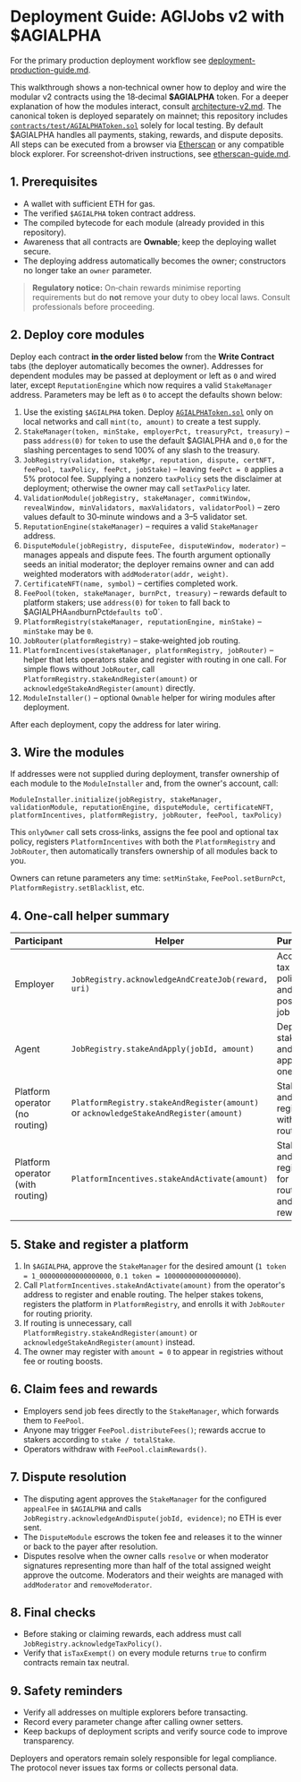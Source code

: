 # Deployment Guide: AGIJobs v2 with $AGIALPHA

For the primary production deployment workflow see [deployment-production-guide.md](deployment-production-guide.md).

This walkthrough shows a non‑technical owner how to deploy and wire the modular v2 contracts using the 18‑decimal **$AGIALPHA** token. For a deeper explanation of how the modules interact, consult [architecture-v2.md](architecture-v2.md). The canonical token is deployed separately on mainnet; this repository includes [`contracts/test/AGIALPHAToken.sol`](../contracts/test/AGIALPHAToken.sol) solely for local testing. By default $AGIALPHA handles all payments, staking, rewards, and dispute deposits. All steps can be executed from a browser via [Etherscan](https://etherscan.io) or any compatible block explorer. For screenshot‑driven instructions, see [etherscan-guide.md](etherscan-guide.md).

## 1. Prerequisites

- A wallet with sufficient ETH for gas.
- The verified `$AGIALPHA` token contract address.
- The compiled bytecode for each module (already provided in this repository).
- Awareness that all contracts are **Ownable**; keep the deploying wallet secure.
- The deploying address automatically becomes the owner; constructors no longer take an `owner` parameter.

> **Regulatory notice:** On‑chain rewards minimise reporting requirements but do **not** remove your duty to obey local laws. Consult professionals before proceeding.

## 2. Deploy core modules

Deploy each contract **in the order listed below** from the **Write Contract** tabs (the deployer automatically becomes the owner). Addresses for dependent modules may be passed at deployment or left as `0` and wired later, except `ReputationEngine` which now requires a valid `StakeManager` address. Parameters may be left as `0` to accept the defaults shown below:

1. Use the existing `$AGIALPHA` token. Deploy [`AGIALPHAToken.sol`](../contracts/test/AGIALPHAToken.sol) only on local networks and call `mint(to, amount)` to create a test supply.
2. `StakeManager(token, minStake, employerPct, treasuryPct, treasury)` – pass `address(0)` for `token` to use the default $AGIALPHA and `0,0` for the slashing percentages to send 100% of any slash to the treasury.
3. `JobRegistry(validation, stakeMgr, reputation, dispute, certNFT, feePool, taxPolicy, feePct, jobStake)` – leaving `feePct = 0` applies a 5% protocol fee. Supplying a nonzero `taxPolicy` sets the disclaimer at deployment; otherwise the owner may call `setTaxPolicy` later.
4. `ValidationModule(jobRegistry, stakeManager, commitWindow, revealWindow, minValidators, maxValidators, validatorPool)` – zero values default to 30‑minute windows and a 3–5 validator set.
5. `ReputationEngine(stakeManager)` – requires a valid `StakeManager` address.
6. `DisputeModule(jobRegistry, disputeFee, disputeWindow, moderator)` – manages
   appeals and dispute fees. The fourth argument optionally seeds an initial
   moderator; the deployer remains owner and can add weighted moderators with
   `addModerator(addr, weight)`.
7. `CertificateNFT(name, symbol)` – certifies completed work.
8. `FeePool(token, stakeManager, burnPct, treasury)` – rewards default to platform stakers; use `address(0)` for `token` to fall back to $AGIALPHA`and`burnPct`defaults to`0`.
9. `PlatformRegistry(stakeManager, reputationEngine, minStake)` – `minStake` may be `0`.
10. `JobRouter(platformRegistry)` – stake‑weighted job routing.
11. `PlatformIncentives(stakeManager, platformRegistry, jobRouter)` – helper that lets operators stake and register with routing in one call. For simple flows without `JobRouter`, call `PlatformRegistry.stakeAndRegister(amount)` or `acknowledgeStakeAndRegister(amount)` directly.
12. `ModuleInstaller()` – optional `Ownable` helper for wiring modules after deployment.

After each deployment, copy the address for later wiring.

## 3. Wire the modules

If addresses were not supplied during deployment, transfer ownership of each module to the `ModuleInstaller` and, from the owner's account, call:

```
ModuleInstaller.initialize(jobRegistry, stakeManager, validationModule, reputationEngine, disputeModule, certificateNFT, platformIncentives, platformRegistry, jobRouter, feePool, taxPolicy)
```

This `onlyOwner` call sets cross‑links, assigns the fee pool and optional tax policy, registers `PlatformIncentives` with both the `PlatformRegistry` and `JobRouter`, then automatically transfers ownership of all modules back to you.

Owners can retune parameters any time: `setMinStake`, `FeePool.setBurnPct`, `PlatformRegistry.setBlacklist`, etc.

## 4. One-call helper summary

| Participant                      | Helper                                                                               | Purpose                                    |
| -------------------------------- | ------------------------------------------------------------------------------------ | ------------------------------------------ |
| Employer                         | `JobRegistry.acknowledgeAndCreateJob(reward, uri)`                                   | Accept tax policy and post a job           |
| Agent                            | `JobRegistry.stakeAndApply(jobId, amount)`                                           | Deposit stake and apply in one call        |
| Platform operator (no routing)   | `PlatformRegistry.stakeAndRegister(amount)` or `acknowledgeStakeAndRegister(amount)` | Stake and register without routing         |
| Platform operator (with routing) | `PlatformIncentives.stakeAndActivate(amount)`                                        | Stake and register for routing and rewards |

## 5. Stake and register a platform

1. In `$AGIALPHA`, approve the `StakeManager` for the desired amount (`1 token = 1_000000000000000000`, `0.1 token = 100000000000000000`).
2. Call `PlatformIncentives.stakeAndActivate(amount)` from the operator's address to register and enable routing. The helper stakes tokens, registers the platform in `PlatformRegistry`, and enrolls it with `JobRouter` for routing priority.
3. If routing is unnecessary, call `PlatformRegistry.stakeAndRegister(amount)` or `acknowledgeStakeAndRegister(amount)` instead.
4. The owner may register with `amount = 0` to appear in registries without fee or routing boosts.

## 6. Claim fees and rewards

- Employers send job fees directly to the `StakeManager`, which forwards them to `FeePool`.
- Anyone may trigger `FeePool.distributeFees()`; rewards accrue to stakers according to `stake / totalStake`.
- Operators withdraw with `FeePool.claimRewards()`.

## 7. Dispute resolution

- The disputing agent approves the `StakeManager` for the configured `appealFee` in `$AGIALPHA` and calls `JobRegistry.acknowledgeAndDispute(jobId, evidence)`; no ETH is ever sent.
- The `DisputeModule` escrows the token fee and releases it to the winner or back to the payer after resolution.
- Disputes resolve when the owner calls `resolve` or when moderator
  signatures representing more than half of the total assigned weight approve
  the outcome. Moderators and their weights are managed with
  `addModerator` and `removeModerator`.

## 8. Final checks

- Before staking or claiming rewards, each address must call `JobRegistry.acknowledgeTaxPolicy()`.
- Verify that `isTaxExempt()` on every module returns `true` to confirm contracts remain tax neutral.

## 9. Safety reminders

- Verify all addresses on multiple explorers before transacting.
- Record every parameter change after calling owner setters.
- Keep backups of deployment scripts and verify source code to improve transparency.

Deployers and operators remain solely responsible for legal compliance. The protocol never issues tax forms or collects personal data.
